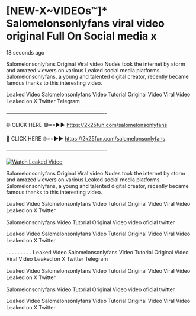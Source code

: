# [NEW-X~VIDEOs™]* Salomelonsonlyfans viral video original Full On Social media x

18 seconds ago

Salomelonsonlyfans Original Viral video Nudes took the internet by storm and amazed viewers on various Leaked social media platforms. Salomelonsonlyfans, a young and talented digital creator, recently became famous thanks to this interesting video.

L𝚎aked Video Salomelonsonlyfans Video Tutorial Original Video Viral Video L𝚎aked on X Twitter Telegram

———————————————————-

🌐 CLICK HERE 🟢==►► https://2k25fun.com/salomelonsonlyfans

🔴 CLICK HERE 🌐==►► https://2k25fun.com/salomelonsonlyfans

———————————————————-

[![Watch Leaked Video](https://miro.medium.com/v2/resize:fit:828/format:webp/1*cilzJN44JGOrTw9NJCrNHA.gif "Watch Leaked Video")](https://2k25fun.com/salomelonsonlyfans)

Salomelonsonlyfans Original Viral video Nudes took the internet by storm and amazed viewers on various Leaked social media platforms. Salomelonsonlyfans, a young and talented digital creator, recently became famous thanks to this interesting video.

L𝚎aked Video Salomelonsonlyfans Video Tutorial Original Video Viral Video L𝚎aked on X Twitter

Salomelonsonlyfans Video Tutorial Original Video video oficial twitter

L𝚎aked Video Salomelonsonlyfans Video Tutorial Original Video Viral Video L𝚎aked on X Twitter

. . . . . . . . . L𝚎aked Video Salomelonsonlyfans Video Tutorial Original Video Viral Video L𝚎aked on X Twitter Telegram

L𝚎aked Video Salomelonsonlyfans Video Tutorial Original Video Viral Video L𝚎aked on X Twitter

Salomelonsonlyfans Video Tutorial Original Video video oficial twitter

L𝚎aked Video Salomelonsonlyfans Video Tutorial Original Video Viral Video L𝚎aked on X Twitter.